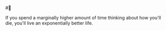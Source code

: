 #🌱 

If you spend a marginally higher amount of time thinking about how you'll die, you'll live an exponentially better life.